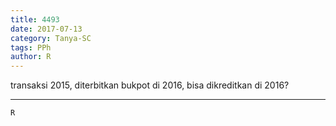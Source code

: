 ```yaml
---
title: 4493
date: 2017-07-13
category: Tanya-SC
tags: PPh
author: R
---
```


transaksi 2015, diterbitkan bukpot di 2016, bisa dikreditkan di 2016?

---



`R`
